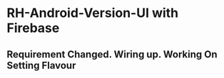 # RH-Android-Version-UI with Firebase

## Requirement Changed. Wiring up. Working On Setting Flavour
